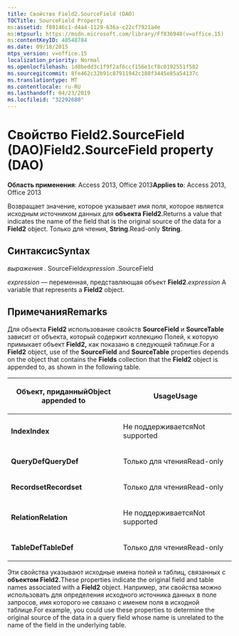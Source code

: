 ```yaml
---
title: Свойство Field2.SourceField (DAO)
TOCTitle: SourceField Property
ms:assetid: f89146c1-d4a4-1129-636a-c22cf7921a4e
ms:mtpsurl: https://msdn.microsoft.com/library/Ff836948(v=office.15)
ms:contentKeyID: 48548784
ms.date: 09/18/2015
mtps_version: v=office.15
localization_priority: Normal
ms.openlocfilehash: 1d0bedd3c1f9f2af6ccf156e1cf8c0192551f582
ms.sourcegitcommit: 8fe462c32b91c87911942c188f3445e85a54137c
ms.translationtype: MT
ms.contentlocale: ru-RU
ms.lasthandoff: 04/23/2019
ms.locfileid: "32292680"
---
```

# <a name="field2sourcefield-property-dao"></a><span data-ttu-id="07477-102">Свойство Field2.SourceField (DAO)</span><span class="sxs-lookup"><span data-stu-id="07477-102">Field2.SourceField property (DAO)</span></span>


<span data-ttu-id="07477-103">**Область применения**: Access 2013, Office 2013</span><span class="sxs-lookup"><span data-stu-id="07477-103">**Applies to**: Access 2013, Office 2013</span></span>

<span data-ttu-id="07477-104">Возвращает значение, которое указывает имя поля, которое является исходным источником данных для **объекта Field2.**</span><span class="sxs-lookup"><span data-stu-id="07477-104">Returns a value that indicates the name of the field that is the original source of the data for a **Field2** object.</span></span> <span data-ttu-id="07477-105">Только для чтения, **String**.</span><span class="sxs-lookup"><span data-stu-id="07477-105">Read-only **String**.</span></span>

## <a name="syntax"></a><span data-ttu-id="07477-106">Синтаксис</span><span class="sxs-lookup"><span data-stu-id="07477-106">Syntax</span></span>

<span data-ttu-id="07477-107">*выражения* . SourceField</span><span class="sxs-lookup"><span data-stu-id="07477-107">*expression* .SourceField</span></span>

<span data-ttu-id="07477-108">*expression* — переменная, представляющая объект **Field2**.</span><span class="sxs-lookup"><span data-stu-id="07477-108">*expression* A variable that represents a **Field2** object.</span></span>

## <a name="remarks"></a><span data-ttu-id="07477-109">Примечания</span><span class="sxs-lookup"><span data-stu-id="07477-109">Remarks</span></span>

<span data-ttu-id="07477-110">Для объекта **Field2** использование свойств **SourceField** и  **SourceTable** зависит от объекта, который содержит коллекцию Полей, к которую примыкает объект **Field2,** как показано в следующей таблице.</span><span class="sxs-lookup"><span data-stu-id="07477-110">For a **Field2** object, use of the **SourceField** and **SourceTable** properties depends on the object that contains the **Fields** collection that the **Field2** object is appended to, as shown in the following table.</span></span>

<table>
<colgroup>
<col style="width: 50%" />
<col style="width: 50%" />
</colgroup>
<thead>
<tr class="header">
<th><p><span data-ttu-id="07477-111">Объект, приданный</span><span class="sxs-lookup"><span data-stu-id="07477-111">Object appended to</span></span></p></th>
<th><p><span data-ttu-id="07477-112">Usage</span><span class="sxs-lookup"><span data-stu-id="07477-112">Usage</span></span></p></th>
</tr>
</thead>
<tbody>
<tr class="odd">
<td><p><span data-ttu-id="07477-113"><strong>Index</strong></span><span class="sxs-lookup"><span data-stu-id="07477-113"><strong>Index</strong></span></span></p></td>
<td><p><span data-ttu-id="07477-114">Не поддерживается</span><span class="sxs-lookup"><span data-stu-id="07477-114">Not supported</span></span></p></td>
</tr>
<tr class="even">
<td><p><span data-ttu-id="07477-115"><strong>QueryDef</strong></span><span class="sxs-lookup"><span data-stu-id="07477-115"><strong>QueryDef</strong></span></span></p></td>
<td><p><span data-ttu-id="07477-116">Только для чтения</span><span class="sxs-lookup"><span data-stu-id="07477-116">Read-only</span></span></p></td>
</tr>
<tr class="odd">
<td><p><span data-ttu-id="07477-117"><strong>Recordset</strong></span><span class="sxs-lookup"><span data-stu-id="07477-117"><strong>Recordset</strong></span></span></p></td>
<td><p><span data-ttu-id="07477-118">Только для чтения</span><span class="sxs-lookup"><span data-stu-id="07477-118">Read-only</span></span></p></td>
</tr>
<tr class="even">
<td><p><span data-ttu-id="07477-119"><strong>Relation</strong></span><span class="sxs-lookup"><span data-stu-id="07477-119"><strong>Relation</strong></span></span></p></td>
<td><p><span data-ttu-id="07477-120">Не поддерживается</span><span class="sxs-lookup"><span data-stu-id="07477-120">Not supported</span></span></p></td>
</tr>
<tr class="odd">
<td><p><span data-ttu-id="07477-121"><strong>TableDef</strong></span><span class="sxs-lookup"><span data-stu-id="07477-121"><strong>TableDef</strong></span></span></p></td>
<td><p><span data-ttu-id="07477-122">Только для чтения</span><span class="sxs-lookup"><span data-stu-id="07477-122">Read-only</span></span></p></td>
</tr>
</tbody>
</table>


<span data-ttu-id="07477-123">Эти свойства указывают исходные имена полей и таблиц, связанных с **объектом Field2.**</span><span class="sxs-lookup"><span data-stu-id="07477-123">These properties indicate the original field and table names associated with a **Field2** object.</span></span> <span data-ttu-id="07477-124">Например, эти свойства можно использовать для определения исходного источника данных в поле запросов, имя которого не связано с именем поля в исходной таблице.</span><span class="sxs-lookup"><span data-stu-id="07477-124">For example, you could use these properties to determine the original source of the data in a query field whose name is unrelated to the name of the field in the underlying table.</span></span>

